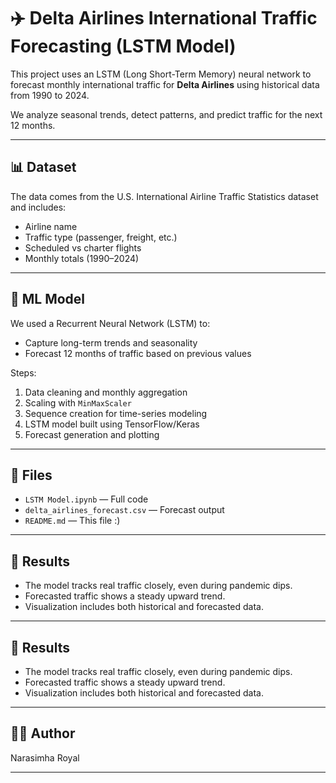 # ✈️ Delta Airlines International Traffic Forecasting (LSTM Model)

This project uses an LSTM (Long Short-Term Memory) neural network to forecast monthly international traffic for **Delta Airlines** using historical data from 1990 to 2024.

We analyze seasonal trends, detect patterns, and predict traffic for the next 12 months.

---

## 📊 Dataset

The data comes from the U.S. International Airline Traffic Statistics dataset and includes:
- Airline name
- Traffic type (passenger, freight, etc.)
- Scheduled vs charter flights
- Monthly totals (1990–2024)

---

## 🧠 ML Model

We used a Recurrent Neural Network (LSTM) to:
- Capture long-term trends and seasonality
- Forecast 12 months of traffic based on previous values

Steps:
1. Data cleaning and monthly aggregation
2. Scaling with `MinMaxScaler`
3. Sequence creation for time-series modeling
4. LSTM model built using TensorFlow/Keras
5. Forecast generation and plotting

---


## 📁 Files

- `LSTM Model.ipynb` — Full code
- `delta_airlines_forecast.csv` — Forecast output
- `README.md` — This file :)

---
## 🔮 Results

- The model tracks real traffic closely, even during pandemic dips.
- Forecasted traffic shows a steady upward trend.
- Visualization includes both historical and forecasted data.

---
## 🔮 Results

- The model tracks real traffic closely, even during pandemic dips.
- Forecasted traffic shows a steady upward trend.
- Visualization includes both historical and forecasted data.

---
## 🙋‍♂️ Author

Narasimha Royal 

---
